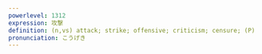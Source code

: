 ```yaml
---
powerlevel: 1312
expression: 攻撃
definition: (n,vs) attack; strike; offensive; criticism; censure; (P)
pronunciation: こうげき
---
```

